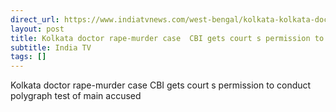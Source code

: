 ```yaml
---
direct_url: https://www.indiatvnews.com/west-bengal/kolkata-kolkata-doctor-rape-murder-case-cbi-gets-court-permission-to-conduct-polygraph-test-of-main-accused-sanjay-roy-latest-update-2024-08-19-947656
layout: post
title: Kolkata doctor rape-murder case  CBI gets court s permission to conduct polygraph test of main accused
subtitle: India TV
tags: []
---
```


Kolkata doctor rape-murder case  CBI gets court s permission to conduct polygraph test of main accused
